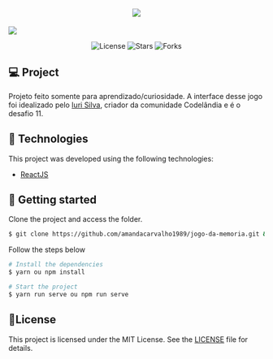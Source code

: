 <h1 align="center">
 <img src="https://user-images.githubusercontent.com/53491128/175182718-e0047143-c726-4562-a18b-e1193520e6ed.png" />
</h1>

   <img src="https://user-images.githubusercontent.com/53491128/175182651-4421a7c9-3cd8-4ac0-962d-310fd916868a.png" />
<p align="center">
  <img  src="https://img.shields.io/static/v1?label=license&message=MIT&color=5965E0&labelColor=121214" alt="License">

  <img src="https://img.shields.io/github/stars/amandacarvalho1989/jogo-da-memoria?label=stars&message=MIT&color=5965E0&labelColor=121214" alt="Stars">
  
   <img src="https://img.shields.io/github/forks/amandacarvalho1989/jogo-da-memoria?label=forks&message=MIT&color=5965E0&labelColor=121214" alt="Forks"> 
</p>

 ## 💻 Project

Projeto feito somente para aprendizado/curiosidade. 
A interface desse jogo foi idealizado pelo [Iuri Silva](https://github.com/iuricode), criador da comunidade Codelândia e é o desafio 11.
<br />

## 🧬 Technologies

This project was developed using the following technologies:

- [ReactJS](https://pt-br.reactjs.org/)


## 🚀 Getting started

Clone the project and access the folder.

```bash
$ git clone https://github.com/amandacarvalho1989/jogo-da-memoria.git && cd jogo-da-memoria
```

Follow the steps below
```bash
# Install the dependencies
$ yarn ou npm install

# Start the project
$ yarn run serve ou npm run serve 
```

## 📝License 

This project is licensed under the MIT License. See the [LICENSE](LICENSE.md) file for details.
